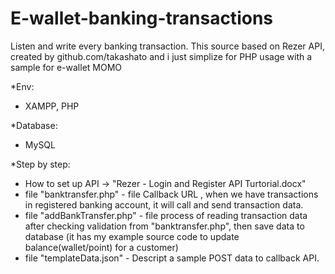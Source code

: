 # E-wallet-banking-transactions
Listen and write every banking transaction. This source based on Rezer API, created by github.com/takashato and i just simplize for PHP usage with a sample for e-wallet MOMO

*Env:
- XAMPP, PHP

*Database:
- MySQL

*Step by step:
- How to set up API -> "Rezer - Login and Register API Turtorial.docx"  
- file "banktransfer.php" - file Callback URL , when we have transactions in registered banking account, it will call and send transaction data.  
- file "addBankTransfer.php" - file process of reading transaction data after checking validation from "banktransfer.php", then save data to database (it has my example source code to update balance(wallet/point) for a customer)  
- file "templateData.json" - Descript a sample POST data to callback API.
